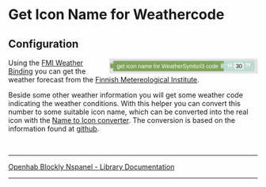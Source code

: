 # Get Icon Name for Weathercode

## Configuration

[<img src="img/blockLibrary_nspanel_helpers_getIconNameForWeathercode.png" align="right" width="300">](img/blockLibrary_nspanel_helpers_getIconNameForWeathercode.png)

Using the [FMI Weather Binding](https://www.openhab.org/addons/bindings/fmiweather/) you can get the weather forecast from the [Finnish Metereological Institute](https://en.ilmatieteenlaitos.fi/).

Beside some other weather information you will get some weather code indicating the weather conditions. With this helper you can convert this number to some suitable icon name, which can be converted into the real icon with the [Name to Icon converter](blockLibrary_nspanel_helpers_getIconForName.md). The conversion is based on the information found at [github](https://github.com/sevesalm/eInk-weather-display/blob/master/weather_icon_codes.md).

<br clear="right"/>

---

[Openhab Blockly Nspanel - Library Documentation](README.md)

---
